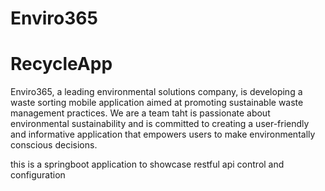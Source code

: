 # Enviro365
# RecycleApp

Enviro365, a leading environmental solutions company, is developing a waste sorting
mobile application aimed at promoting sustainable waste management practices. We are a team taht is
passionate about environmental sustainability and is
committed to creating a user-friendly and informative application that empowers users to
make environmentally conscious decisions.

this is a springboot application to showcase restful api control and configuration
